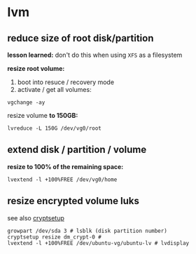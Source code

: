 # lvm

## reduce size of root disk/partition

**lesson learned:** don't do this when using `XFS` as a filesystem

**resize root volume:**

1. boot into resuce / recovery mode
2. activate / get all volumes:

```shell
vgchange -ay
```

resize volume **to 150GB:**

```shell
lvreduce -L 150G /dev/vg0/root
```

## extend disk / partition / volume

**resize to 100% of the remaining space:**

```shell
lvextend -l +100%FREE /dev/vg0/home
```

## resize encrypted volume luks

see also [cryptsetup](/man/cryptsetup/)

```shell
growpart /dev/sda 3 # lsblk (disk partition number)
cryptsetup resize dm_crypt-0 # 
lvextend -l +100%FREE /dev/ubuntu-vg/ubuntu-lv # lvdisplay
```